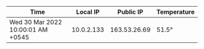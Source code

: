 | Time     | Local IP | Public IP | Temperature |
| ----------- | ----------- | ----------- | ----------- |
| Wed 30 Mar 2022 10:00:01 AM +0545      | 10.0.2.133     | 163.53.26.69  | 51.5° |
